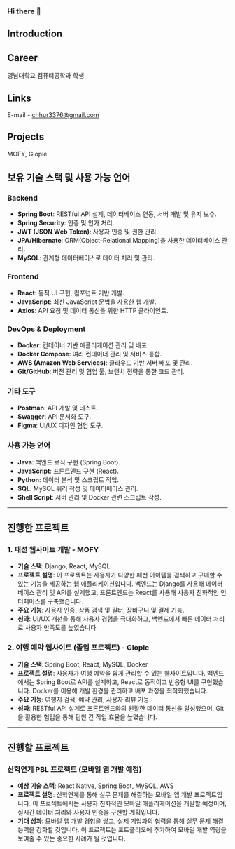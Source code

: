 ### Hi there 👋


## Introduction

## Career
영남대학교 컴퓨터공학과 학생

## Links
E-mail - chhur3376@gmail.com

## Projects
MOFY, Glople

<!--
**Darkroom01/Darkroom01** is a ✨ _special_ ✨ repository because its `README.md` (this file) appears on your GitHub profile.

Here are some ideas to get you started:

- 🔭 I’m currently working on ...
- 🌱 I’m currently learning ...
- 👯 I’m looking to collaborate on ...
- 🤔 I’m looking for help with ...
- 💬 Ask me about ...
- 📫 How to reach me: ...
- 😄 Pronouns: ...
- ⚡ Fun fact: ...
-->



## 보유 기술 스택 및 사용 가능 언어

### Backend
- **Spring Boot**: RESTful API 설계, 데이터베이스 연동, 서버 개발 및 유지 보수.
- **Spring Security**: 인증 및 인가 처리.
- **JWT (JSON Web Token)**: 사용자 인증 및 권한 관리.
- **JPA/Hibernate**: ORM(Object-Relational Mapping)을 사용한 데이터베이스 관리.
- **MySQL**: 관계형 데이터베이스로 데이터 처리 및 관리.

### Frontend
- **React**: 동적 UI 구현, 컴포넌트 기반 개발.
- **JavaScript**: 최신 JavaScript 문법을 사용한 웹 개발.
- **Axios**: API 요청 및 데이터 통신을 위한 HTTP 클라이언트.

### DevOps & Deployment
- **Docker**: 컨테이너 기반 애플리케이션 관리 및 배포.
- **Docker Compose**: 여러 컨테이너 관리 및 서비스 통합.
- **AWS (Amazon Web Services)**: 클라우드 기반 서버 배포 및 관리.
- **Git/GitHub**: 버전 관리 및 협업 툴, 브랜치 전략을 통한 코드 관리.

### 기타 도구
- **Postman**: API 개발 및 테스트.
- **Swagger**: API 문서화 도구.
- **Figma**: UI/UX 디자인 협업 도구.

### 사용 가능 언어
- **Java**: 백엔드 로직 구현 (Spring Boot).
- **JavaScript**: 프론트엔드 구현 (React).
- **Python**: 데이터 분석 및 스크립트 작업.
- **SQL**: MySQL 쿼리 작성 및 데이터베이스 관리.
- **Shell Script**: 서버 관리 및 Docker 관련 스크립트 작성.

---

## 진행한 프로젝트

### 1. 패션 웹사이트 개발 - MOFY
- **기술 스택**: Django, React, MySQL
- **프로젝트 설명**: 이 프로젝트는 사용자가 다양한 패션 아이템을 검색하고 구매할 수 있는 기능을 제공하는 웹 애플리케이션입니다. 백엔드는 Django를 사용해 데이터베이스 관리 및 API를 설계했고, 프론트엔드는 React를 사용해 사용자 친화적인 인터페이스를 구축했습니다.
- **주요 기능**: 사용자 인증, 상품 검색 및 필터, 장바구니 및 결제 기능.
- **성과**: UI/UX 개선을 통해 사용자 경험을 극대화하고, 백엔드에서 빠른 데이터 처리로 사용자 만족도를 높였습니다.

### 2. 여행 예약 웹사이트 (졸업 프로젝트) - Glople
- **기술 스택**: Spring Boot, React, MySQL, Docker
- **프로젝트 설명**: 사용자가 여행 예약을 쉽게 관리할 수 있는 웹사이트입니다. 백엔드에서는 Spring Boot로 API를 설계하고, React로 동적이고 반응형 UI를 구현했습니다. Docker를 이용해 개발 환경을 관리하고 배포 과정을 최적화했습니다.
- **주요 기능**: 여행지 검색, 예약 관리, 사용자 리뷰 기능.
- **성과**: RESTful API 설계로 프론트엔드와의 원활한 데이터 통신을 달성했으며, Git을 활용한 협업을 통해 팀원 간 작업 효율을 높였습니다.

---

## 진행할 프로젝트

### 산학연계 PBL 프로젝트 (모바일 앱 개발 예정)
- **예상 기술 스택**: React Native, Spring Boot, MySQL, AWS
- **프로젝트 설명**: 산학연계를 통해 실무 문제를 해결하는 모바일 앱 개발 프로젝트입니다. 이 프로젝트에서는 사용자 친화적인 모바일 애플리케이션을 개발할 예정이며, 실시간 데이터 처리와 사용자 인증을 구현할 계획입니다.
- **기대 성과**: 모바일 앱 개발 경험을 쌓고, 실제 기업과의 협력을 통해 실무 문제 해결 능력을 강화할 것입니다. 이 프로젝트는 포트폴리오에 추가하여 모바일 개발 역량을 보여줄 수 있는 중요한 사례가 될 것입니다.

